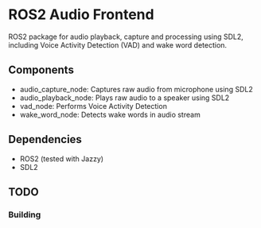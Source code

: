 # ROS2 Audio Frontend
ROS2 package for audio playback, capture and processing using SDL2, including Voice Activity Detection (VAD) and wake word detection.

## Components
- audio_capture_node: Captures raw audio from microphone using SDL2
- audio_playback_node: Plays raw audio to a speaker using SDL2
- vad_node: Performs Voice Activity Detection
- wake_word_node: Detects wake words in audio stream

## Dependencies
- ROS2 (tested with Jazzy)
- SDL2

## TODO

### Building
<!-- - [ ] Dowbload and build https://github.com/ros-drivers/audio_common.git as part of cmake
- [ ] Fix error: [ 33%] Building CXX object CMakeFiles/audio_capture_node.dir/src/audio_capture_node.cpp.o
/home/jeroen/ros2_ws/src/edgevox_ros/src/audio_capture_node.cpp:70:10: fatal error: rclcpp_components/register_node_macro.hpp: No such file or directory
   70 | #include "rclcpp_components/register_node_macro.hpp"
      |          ^~~~~~~~~~~~~~~~~~~~~~~~~~~~~~~~~~~~~~~~~~~
compilation terminated. -->